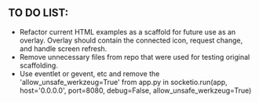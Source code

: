 
## TO DO LIST:

- Refactor current HTML examples as a scaffold for future use as an overlay. Overlay should contain the connected icon, request change, and handle screen refresh.
- Remove unnecessary files from repo that were used for testing original scaffolding.
- Use eventlet or gevent, etc and remove the 'allow_unsafe_werkzeug=True' from app.py in socketio.run(app, host='0.0.0.0', port=8080, debug=False, allow_unsafe_werkzeug=True)
